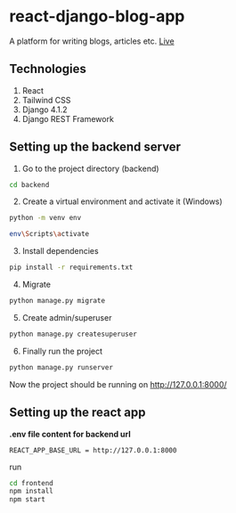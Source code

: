 # react-django-blog-app
A platform for writing blogs, articles etc.
[Live](https://bloghub-react.netlify.app/)

## Technologies
1. React
2. Tailwind CSS
3. Django 4.1.2
3. Django REST Framework


## Setting up the backend server

1. Go to the project directory (backend)
```bash
cd backend
```
2. Create a virtual environment and activate it (Windows)
```bash
python -m venv env
```
```bash
env\Scripts\activate
```
3. Install dependencies
```bash
pip install -r requirements.txt
```
4. Migrate
```bash
python manage.py migrate
```
5. Create admin/superuser
```bash
python manage.py createsuperuser
```
6. Finally run the project
```bash
python manage.py runserver
```
Now the project should be running on http://127.0.0.1:8000/

## Setting up the react app

**.env file content for backend url**
```
REACT_APP_BASE_URL = http://127.0.0.1:8000
```
run
```bash
cd frontend
npm install
npm start
```


